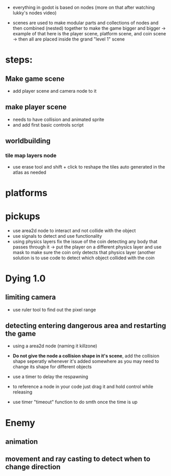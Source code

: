 - everything in godot is based on nodes (more on that after watching lukky's nodes video)

- scenes are used to make modular parts and collections of nodes and then combined (nested) together to make the game bigger and bigger -> example of that here is the player scene, platform scene, and coin scene -> then all are placed inside the grand "level 1" scene

# steps:

## Make game scene
- add player scene and camera node to it

## make player scene
- needs to have collision and animated sprite
- and add first basic controls script

## worldbuilding
### tile map layers node
- use erase tool and shift + click to reshape the tiles auto generated in the atlas as needed

# platforms

# pickups
- use area2d node to interact and not collide with the object
- use signals to detect and use functionality
- using physics layers fix the issue of the coin detecting any body that passes through it -> put the player on a different physics layer and use mask to make sure the coin only detects that physics layer (another solution is to use code to detect which object collided with the coin

# Dying 1.0

## limiting camera
- use ruler tool to find out the pixel range

## detecting entering dangerous area and restarting the game
- using a area2d node (naming it killzone) 
- **Do not give the node a collision shape in it's scene**, add the collision shape seperatly whenever it's added somewhere as you may need to change its shape for different objects

- use a timer to delay the respawning 

- to reference a node in your code just drag it and hold control while releasing

- use timer "timeout" function to do smth once the time is up

# Enemy

## animation

## movement and ray casting to detect when to change direction

